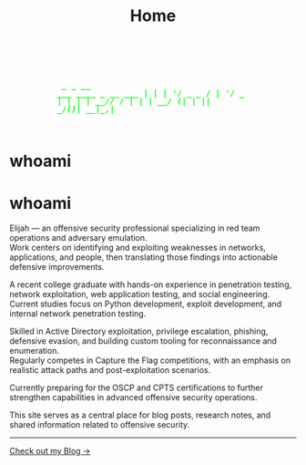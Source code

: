 ﻿---
layout: default
title: Home
---

<div style="text-align: center;">
<pre style="color:#00ff00;font-weight:bold;display:inline-block;font-family:monospace;line-height:1;overflow-x:hidden;max-width:100%;">

<span data-scramble="                             _ 
 _ __ ___ ____  _ __ ___  __| |
| '__/ _ \_  / | '__/ _ \/ _` |
| | |  __// / _| | |  __/ (_| |
|_|  \___/___(_)_|  \___|\__,_|" 
      style="display: inline-block; width: 40ch; text-align: left;">
                             _ 
 _ __ ___ ____  _ __ ___  __| |
| '__/ _ \_  / | '__/ _ \/ _` |
| | |  __// / _| | |  __/ (_| |
|_|  \___/___(_)_|  \___|\__,_|
</span>
</pre>
</div>

# whoami

# whoami

Elijah — an offensive security professional specializing in red team operations and adversary emulation.  
Work centers on identifying and exploiting weaknesses in networks, applications, and people, then translating those findings into actionable defensive improvements.

A recent college graduate with hands-on experience in penetration testing, network exploitation, web application testing, and social engineering.  
Current studies focus on Python development, exploit development, and internal network penetration testing.

Skilled in Active Directory exploitation, privilege escalation, phishing, defensive evasion, and building custom tooling for reconnaissance and enumeration.  
Regularly competes in Capture the Flag competitions, with an emphasis on realistic attack paths and post-exploitation scenarios.

Currently preparing for the OSCP and CPTS certifications to further strengthen capabilities in advanced offensive security operations.

This site serves as a central place for blog posts, research notes, and shared information related to offensive security.

---

[Check out my Blog →](/blog)

<script src="/assets/js/hacker-scramble.js"></script>
